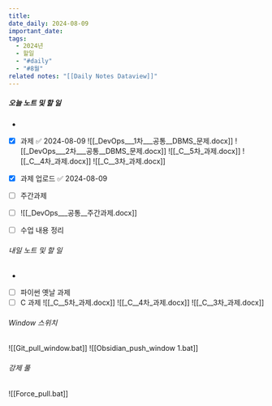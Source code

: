 ```yaml
---
title: 
date_daily: 2024-08-09
important_date: 
tags:
  - 2024년
  - 할일
  - "#daily"
  - "#8월"
related notes: "[[Daily Notes Dataview]]"
---
```

##### 오늘 노트 및 할 일 
- 
- [x] 과제 ✅ 2024-08-09
![[_DevOps___1차___공통__DBMS_문제.docx]]
![[_DevOps___2차___공통__DBMS_문제.docx]]
![[_C__5차_과제.docx]]
![[_C__4차_과제.docx]]
![[_C__3차_과제.docx]]
- [x] 과제 업로드 ✅ 2024-08-09
- [ ] 주간과제
- [ ] ![[_DevOps___공통__주간과제.docx]]
- [ ]  수업 내용 정리




###### 내일 노트 및 할 일
- 
- [ ] 파이썬 옛날 과제
- [ ] C 과제
![[_C__5차_과제.docx]]
![[_C__4차_과제.docx]]
![[_C__3차_과제.docx]]

######  Window 스위치
![[Git_pull_window.bat]]
![[Obsidian_push_window 1.bat]]



###### 강제 풀
![[Force_pull.bat]]